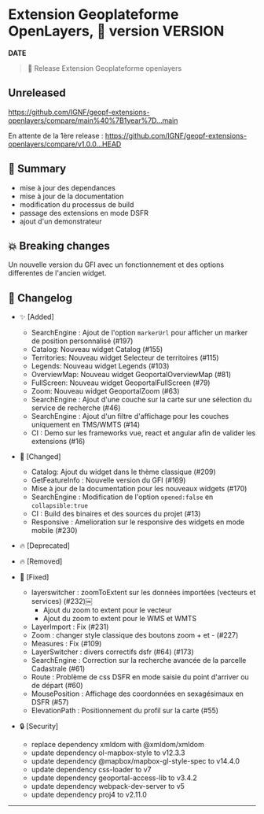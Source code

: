 # Extension Geoplateforme OpenLayers, 🔖 version __VERSION__

__DATE__
> 🚀 Release Extension Geoplateforme openlayers

## Unreleased

<https://github.com/IGNF/geopf-extensions-openlayers/compare/main%40%7B1year%7D...main>

En attente de la 1ère release :
<https://github.com/IGNF/geopf-extensions-openlayers/compare/v1.0.0...HEAD>

## 🎉 Summary

* mise à jour des dependances
* mise à jour de la documentation
* modification du processus de build
* passage des extensions en mode DSFR
* ajout d'un demonstrateur

## 💥 Breaking changes

Un nouvelle version du GFI avec un fonctionnement et des options differentes de l'ancien widget.

## 📖 Changelog

* ✨ [Added]

  * SearchEngine : Ajout de l'option `markerUrl` pour afficher un marker de position personnalisé (#197)
  * Catalog: Nouveau widget Catalog (#155)
  * Territories: Nouveau widget Selecteur de territoires (#115)
  * Legends: Nouveau widget Legends (#103)
  * OverviewMap: Nouveau widget GeoportalOverviewMap (#81)
  * FullScreen: Nouveau widget GeoportalFullScreen (#79)
  * Zoom: Nouveau widget GeoportalZoom (#63)
  * SearchEngine : Ajout d'une couche sur la carte sur une sélection du service de recherche (#46)
  * SearchEngine : Ajout d'un filtre d'affichage pour les couches uniquement en TMS/WMTS (#14)
  * CI : Demo sur les frameworks vue, react et angular afin de valider les extensions (#16)

* 🔨 [Changed]

  * Catalog: Ajout du widget dans le thème classique (#209)
  * GetFeatureInfo : Nouvelle version du GFI (#169)
  * Mise à jour de la documentation pour les nouveaux widgets (#170)
  * SearchEngine : Modification de l'option `opened:false` en `collapsible:true`
  * CI : Build des binaires et des sources du projet (#13)
  * Responsive : Amelioration sur le responsive des widgets en mode mobile (#230) 

* 🔥 [Deprecated]

* 🔥 [Removed]

* 🐛 [Fixed]

  * layerswitcher : zoomToExtent sur les données importées (vecteurs et services) (#232)￼
     - Ajout du zoom to extent pour le vecteur
     - Ajout du zoom to extent pour le WMS et WMTS
  * LayerImport : Fix (#231)
  * Zoom : changer style classique des boutons zoom + et - (#227)
  * Measures : Fix (#109)
  * LayerSwitcher : divers correctifs dsfr (#64) (#173)
  * SearchEngine : Correction sur la recherche avancée de la parcelle Cadastrale (#61)
  * Route : Problème de css DSFR en mode saisie du point d'arriver ou de départ (#60)
  * MousePosition : Affichage des coordonnées en sexagésimaux en DSFR (#57)
  * ElevationPath : Positionnement du profil sur la carte (#55)
  
* 🔒 [Security]

  * replace dependency xmldom with @xmldom/xmldom
  * update dependency ol-mapbox-style to v12.3.3
  * update dependency @mapbox/mapbox-gl-style-spec to v14.4.0
  * update dependency css-loader to v7
  * update dependency geoportal-access-lib to v3.4.2
  * update dependency webpack-dev-server to v5
  * update dependency proj4 to v2.11.0

---

